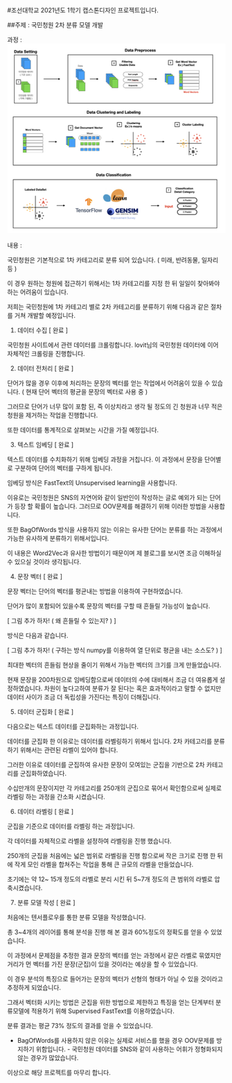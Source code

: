 #조선대학교 2021년도 1학기 캡스톤디자인 프로젝트입니다.

##주제 : 국민청원 2차 분류 모델 개발

과정 : 
![ex_screenshot](process.png)

내용 :

국민청원은 기본적으로 1차 카테고리로 분류 되어 있습니다. ( 미래, 반려동물, 일자리 등 )

이 경우 원하는 청원에 접근하기 위해서는 1차 카테고리를 지정 한 뒤 일일이 찾아봐야 하는 어려움이 있습니다.

저희는 국민청원에 1차 카테고리 별로 2차 카테고리를 분류하기 위해 다음과 같은 절차를 거쳐 개발할 예정입니다.

1. 데이터 수집 [ 완료 ]

국민청원 사이트에서 관련 데이터를 크롤링합니다. lovit님의 국민청원 데이터에 이어 자체적인 크롤링을 진행합니다.

2. 데이터 전처리 [ 완료 ]

단어가 많을 경우 이후에 처리하는 문장의 벡터를 얻는 작업에서 어려움이 있을 수 있습니다. ( 현재 단어 벡터의 평균을 문장의 벡터로 사용 중 )

그러므로 단어가 너무 많이 포함 된, 즉 이상치라고 생각 될 정도의 긴 청원과 너무 적은 청원을 제거하는 작업을 진행합니다.

또한 데이터를 통계적으로 살펴보는 시간을 가질 예정입니다.

3. 텍스트 임베딩 [ 완료 ]

텍스트 데이터를 수치화하기 위해 임베딩 과정을 거칩니다. 이 과정에서 문장을 단어별로 구분하여 단어의 벡터를 구하게 됩니다.

임베딩 방식은 FastText의 Unsupervised learning을 사용합니다.

이유로는 국민청원은 SNS의 자연어와 같이 일반인이 작성하는 글로 예외가 되는 단어가 등장 할 확률이 높습니다. 그러므로 OOV문제를 해결하기 위해 이러한 방법을 사용합니다.

또한 BagOfWords 방식을 사용하지 않는 이유는 유사한 단어는 분류를 하는 과정에서 가능한 유사하게 분류하기 위해서입니다.

이 내용은 Word2Vec과 유사한 방법이기 때문이며 제 블로그를 보시면 조금 이해하실 수 있으실 것이라 생각됩니다.

4. 문장 벡터 [ 완료 ]

문장 벡터는 단어의 벡터를 평균내는 방법을 이용하여 구현하였습니다.

단어가 많이 포함되어 있을수록 문장의 벡터를 구할 때 흔들릴 가능성이 높습니다.

[ 그림 추가 하자! ( 왜 흔들릴 수 있는지? ) ]

방식은 다음과 같습니다.

[ 그림 추가 하자! ( 구하는 방식 numpy를 이용하여 열 단위로 평균을 내는 소스도? ) ]

최대한 벡터의 흔들림 현상을 줄이기 위해서 가능한 벡터의 크기를 크게 만들었습니다.

현재 문장을 200차원으로 임베딩함으로써 데이터의 수에 대비해서 조금 더 여유롭게 설정하였습니다. 차원이 높다고하여 분류가 잘 된다는 혹은 효과적이라고 말할 수 없지만 데이터 사이가 조금 더 독립성을 가진다는 특징이 더해집니다.

5. 데이터 군집화 [ 완료 ]

다음으로는 텍스트 데이터를 군집화하는 과정입니다.

데이터를 군집화 한 이유로는 데이터를 라벨링하기 위해서 입니다. 2차 카테고리를 분류하기 위해서는 관련된 라벨이 있어야 합니다.

그러한 이유로 데이터를 군집하여 유사한 문장이 모여있는 군집을 기반으로 2차 카테고리를 군집화하였습니다.

수십만개의 문장이지만 각 카테고리를 250개의 군집으로 묶어서 확인함으로써 실제로 라벨링 하는 과정을 간소화 시켰습니다.

6. 데이터 라벨링 [ 완료 ]

군집을 기준으로 데이터를 라벨링 하는 과정입니다.

각 데이터를 자체적으로 라벨을 설정하여 라벨링을 진행 했습니다.

250개의 군집을 처음에는 넓은 범위로 라벨링을 진행 함으로써 작은 크기로 진행 한 뒤에 작게 모인 라벨을 합쳐주는 작업을 통해 큰 규모의 라벨을 만들었습니다.

초기에는 약 12~ 15개 정도의 라벨로 분리 시킨 뒤 5~7개 정도의 큰 범위의 라벨로 압축시켰습니다.

7. 분류 모델 작성 [ 완료 ]

처음에는 텐서플로우를 통한 분류 모델을 작성했습니다.

총 3~4개의 레이어를 통해 분석을 진행 해 본 결과 60%정도의 정확도를 얻을 수 있었습니다.

이 과정에서 문제점을 추정한 결과 문장의 벡터를 얻는 과정에서 같은 라벨로 묶였지만 거리가 먼 벡터를 가진 문장(군집)이 있을 것이라는 예상을 할 수 있었습니다.

이 경우 분석의 특징으로 들어가는 문장의 벡터가 선형의 형태가 아닐 수 있을 것이라고 추정하게 되었습니다.

그래서 벡터화 시키는 방법은 군집을 위한 방법으로 제한하고 특징을 얻는 단계부터 분류모델에 적용하기 위해 Supervised FastText를 이용하였습니다.

분류 결과는 평균 73% 정도의 결과를 얻을 수 있었습니다.

* BagOfWords를 사용하지 않은 이유는 실제로 서비스를 했을 경우 OOV문제를 방지하기 위함입니다. - 국민청원 데이터를 SNS와 같이 사용하는 어휘가 정형화되지 않는 경우가 많았습니다.

이상으로 해당 프로젝트를 마무리 합니다.


